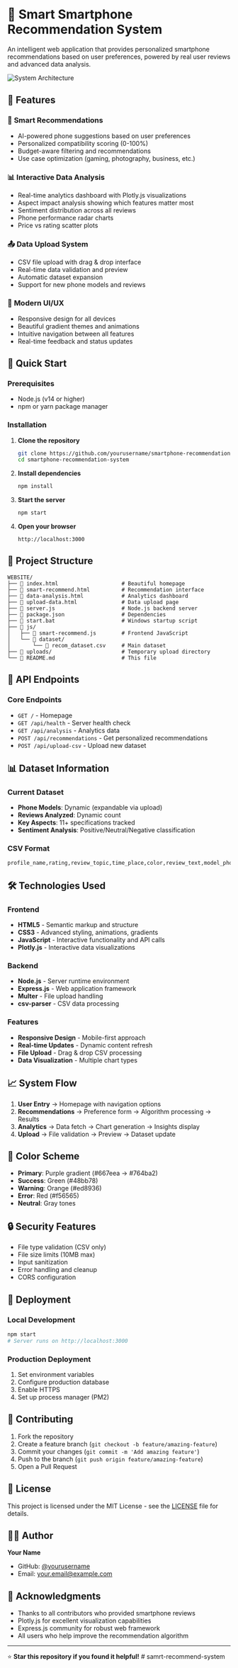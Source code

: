# 📱 Smart Smartphone Recommendation System

An intelligent web application that provides personalized smartphone recommendations based on user preferences, powered by real user reviews and advanced data analysis.

![System Architecture](smartphone-system-flowchart.svg)

## 🌟 Features

### 🎯 **Smart Recommendations**
- AI-powered phone suggestions based on user preferences
- Personalized compatibility scoring (0-100%)
- Budget-aware filtering and recommendations
- Use case optimization (gaming, photography, business, etc.)

### 📊 **Interactive Data Analysis**
- Real-time analytics dashboard with Plotly.js visualizations
- Aspect impact analysis showing which features matter most
- Sentiment distribution across all reviews
- Phone performance radar charts
- Price vs rating scatter plots

### 📤 **Data Upload System**
- CSV file upload with drag & drop interface
- Real-time data validation and preview
- Automatic dataset expansion
- Support for new phone models and reviews

### 🎨 **Modern UI/UX**
- Responsive design for all devices
- Beautiful gradient themes and animations
- Intuitive navigation between all features
- Real-time feedback and status updates

## 🚀 Quick Start

### Prerequisites
- Node.js (v14 or higher)
- npm or yarn package manager

### Installation

1. **Clone the repository**
   ```bash
   git clone https://github.com/yourusername/smartphone-recommendation-system.git
   cd smartphone-recommendation-system
   ```

2. **Install dependencies**
   ```bash
   npm install
   ```

3. **Start the server**
   ```bash
   npm start
   ```

4. **Open your browser**
   ```
   http://localhost:3000
   ```

## 📁 Project Structure

```
WEBSITE/
├── 📄 index.html                    # Beautiful homepage
├── 📄 smart-recommend.html          # Recommendation interface
├── 📄 data-analysis.html            # Analytics dashboard
├── 📄 upload-data.html              # Data upload page
├── 📄 server.js                     # Node.js backend server
├── 📄 package.json                  # Dependencies
├── 📄 start.bat                     # Windows startup script
├── 📂 js/
│   ├── 📄 smart-recommend.js        # Frontend JavaScript
│   └── 📂 dataset/
│       └── 📄 recom_dataset.csv     # Main dataset
├── 📂 uploads/                      # Temporary upload directory
└── 📄 README.md                     # This file
```

## 🔧 API Endpoints

### Core Endpoints
- `GET /` - Homepage
- `GET /api/health` - Server health check
- `GET /api/analysis` - Analytics data
- `POST /api/recommendations` - Get personalized recommendations
- `POST /api/upload-csv` - Upload new dataset

## 📊 Dataset Information

### Current Dataset
- **Phone Models**: Dynamic (expandable via upload)
- **Reviews Analyzed**: Dynamic count
- **Key Aspects**: 11+ specifications tracked
- **Sentiment Analysis**: Positive/Neutral/Negative classification

### CSV Format
```csv
profile_name,rating,review_topic,time_place,color,review_text,model_phone,aspect,sentiment,aspect_text,review_score
```

## 🛠 Technologies Used

### Frontend
- **HTML5** - Semantic markup and structure
- **CSS3** - Advanced styling, animations, gradients
- **JavaScript** - Interactive functionality and API calls
- **Plotly.js** - Interactive data visualizations

### Backend
- **Node.js** - Server runtime environment
- **Express.js** - Web application framework
- **Multer** - File upload handling
- **csv-parser** - CSV data processing

### Features
- **Responsive Design** - Mobile-first approach
- **Real-time Updates** - Dynamic content refresh
- **File Upload** - Drag & drop CSV processing
- **Data Visualization** - Multiple chart types

## 📈 System Flow

1. **User Entry** → Homepage with navigation options
2. **Recommendations** → Preference form → Algorithm processing → Results
3. **Analytics** → Data fetch → Chart generation → Insights display
4. **Upload** → File validation → Preview → Dataset update

## 🎨 Color Scheme

- **Primary**: Purple gradient (#667eea → #764ba2)
- **Success**: Green (#48bb78)
- **Warning**: Orange (#ed8936)
- **Error**: Red (#f56565)
- **Neutral**: Gray tones

## 🔒 Security Features

- File type validation (CSV only)
- File size limits (10MB max)
- Input sanitization
- Error handling and cleanup
- CORS configuration

## 🚀 Deployment

### Local Development
```bash
npm start
# Server runs on http://localhost:3000
```

### Production Deployment
1. Set environment variables
2. Configure production database
3. Enable HTTPS
4. Set up process manager (PM2)

## 🤝 Contributing

1. Fork the repository
2. Create a feature branch (`git checkout -b feature/amazing-feature`)
3. Commit your changes (`git commit -m 'Add amazing feature'`)
4. Push to the branch (`git push origin feature/amazing-feature`)
5. Open a Pull Request

## 📝 License

This project is licensed under the MIT License - see the [LICENSE](LICENSE) file for details.

## 👨‍💻 Author

**Your Name**
- GitHub: [@yourusername](https://github.com/yourusername)
- Email: your.email@example.com

## 🙏 Acknowledgments

- Thanks to all contributors who provided smartphone reviews
- Plotly.js for excellent visualization capabilities
- Express.js community for robust web framework
- All users who help improve the recommendation algorithm

---

⭐ **Star this repository if you found it helpful!**
#   s a m r t - r e c o m m e n d - s y s t e m  
 